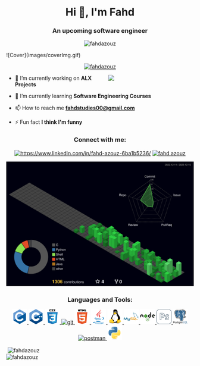 <h1 align="center">Hi 👋, I'm Fahd</h1>
<h3 align="center">An upcoming software engineer</h3>

<p align="center"> <img src="https://komarev.com/ghpvc/?username=fahdazouz&label=Profile%20views&color=0e75b6&style=flat" alt="fahdazouz" /> </p>
![Cover](images/coverImg.gif)

<p align="center"> <a href="https://github.com/ryo-ma/github-profile-trophy"><img src="https://github-profile-trophy.vercel.app/?username=fahdazouz" alt="fahdazouz" /></a> </p>

<img align='right' src="https://user-images.githubusercontent.com/74038190/229223156-0cbdaba9-3128-4d8e-8719-b6b4cf741b67.gif" width="230">

- 🔭 I’m currently working on **ALX Projects**

- 🌱 I’m currently learning **Software Engineering Courses**

- 📫 How to reach me **fahdstudies00@gmail.com**

- ⚡ Fun fact **I think I'm funny**

<h3 align="center">Connect with me:</h3>
<p align="center">
<a href="https://linkedin.com/in/https://www.linkedin.com/in/fahd-azouz-6ba1b5236/" target="blank"><img align="center" src="https://raw.githubusercontent.com/rahuldkjain/github-profile-readme-generator/master/src/images/icons/Social/linked-in-alt.svg" alt="https://www.linkedin.com/in/fahd-azouz-6ba1b5236/" height="30" width="40" /></a>
<a href="https://stackoverflow.com/users/fahd azouz" target="blank"><img align="center" src="https://raw.githubusercontent.com/rahuldkjain/github-profile-readme-generator/master/src/images/icons/Social/stack-overflow.svg" alt="fahd azouz" height="30" width="40" /></a>
</p>
<img src="profile-3d-contrib/profile-night-green.svg">
<h3 align="center">Languages and Tools:</h3>
<p align="center"> <a href="https://www.cprogramming.com/" target="_blank" rel="noreferrer"> <img src="https://raw.githubusercontent.com/devicons/devicon/master/icons/c/c-original.svg" alt="c" width="40" height="40"/> </a> <a href="https://www.w3schools.com/cpp/" target="_blank" rel="noreferrer"> <img src="https://raw.githubusercontent.com/devicons/devicon/master/icons/cplusplus/cplusplus-original.svg" alt="cplusplus" width="40" height="40"/> </a> <a href="https://www.w3schools.com/css/" target="_blank" rel="noreferrer"> <img src="https://raw.githubusercontent.com/devicons/devicon/master/icons/css3/css3-original-wordmark.svg" alt="css3" width="40" height="40"/> </a> <a href="https://git-scm.com/" target="_blank" rel="noreferrer"> <img src="https://www.vectorlogo.zone/logos/git-scm/git-scm-icon.svg" alt="git" width="40" height="40"/> </a> <a href="https://www.w3.org/html/" target="_blank" rel="noreferrer"> <img src="https://raw.githubusercontent.com/devicons/devicon/master/icons/html5/html5-original-wordmark.svg" alt="html5" width="40" height="40"/> </a> <a href="https://www.java.com" target="_blank" rel="noreferrer"> <img src="https://raw.githubusercontent.com/devicons/devicon/master/icons/java/java-original.svg" alt="java" width="40" height="40"/> </a> <a href="https://www.linux.org/" target="_blank" rel="noreferrer"> <img src="https://raw.githubusercontent.com/devicons/devicon/master/icons/linux/linux-original.svg" alt="linux" width="40" height="40"/> </a> <a href="https://www.mysql.com/" target="_blank" rel="noreferrer"> <img src="https://raw.githubusercontent.com/devicons/devicon/master/icons/mysql/mysql-original-wordmark.svg" alt="mysql" width="40" height="40"/> </a> <a href="https://nodejs.org" target="_blank" rel="noreferrer"> <img src="https://raw.githubusercontent.com/devicons/devicon/master/icons/nodejs/nodejs-original-wordmark.svg" alt="nodejs" width="40" height="40"/> </a> <a href="https://www.photoshop.com/en" target="_blank" rel="noreferrer"> <img src="https://raw.githubusercontent.com/devicons/devicon/master/icons/photoshop/photoshop-line.svg" alt="photoshop" width="40" height="40"/> </a> <a href="https://www.postgresql.org" target="_blank" rel="noreferrer"> <img src="https://raw.githubusercontent.com/devicons/devicon/master/icons/postgresql/postgresql-original-wordmark.svg" alt="postgresql" width="40" height="40"/> </a> <a href="https://postman.com" target="_blank" rel="noreferrer"> <img src="https://www.vectorlogo.zone/logos/getpostman/getpostman-icon.svg" alt="postman" width="40" height="40"/> </a> <a href="https://www.python.org" target="_blank" rel="noreferrer"> <img src="https://raw.githubusercontent.com/devicons/devicon/master/icons/python/python-original.svg" alt="python" width="40" height="40"/> </a> </p>

<section display="inline-block" width="30%" border="10px">&nbsp;<img align="center" src="https://github-readme-stats.vercel.app/api?username=fahdazouz&show_icons=true&locale=en" alt="fahdazouz" /></section>

<section display="inline-block" width="30%" border="10px"><img align="center" src="https://github-readme-streak-stats.herokuapp.com/?user=fahdazouz&" alt="fahdazouz"/></section>
